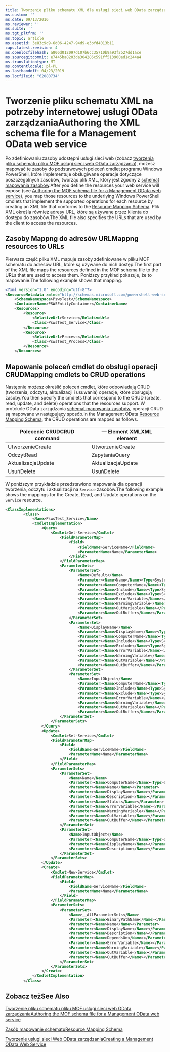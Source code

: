 ```yaml
---
title: Tworzenie pliku schematu XML dla usługi sieci web OData zarządzania | Dokumentacja firmy Microsoft
ms.custom: ''
ms.date: 09/13/2016
ms.reviewer: ''
ms.suite: ''
ms.tgt_pltfrm: ''
ms.topic: article
ms.assetid: 3e83c9d9-6d06-4247-94d9-e3bfd4013b11
caps.latest.revision: 4
ms.openlocfilehash: a806d012097d107b6cc35710b9a93f2b27dd1ace
ms.sourcegitcommit: e7445ba8203da304286c591ff513900ad1c244a4
ms.translationtype: MT
ms.contentlocale: pl-PL
ms.lasthandoff: 04/23/2019
ms.locfileid: "62080734"
---
```

# <a name="authoring-the-xml-schema-file-for-a-management-odata-web-service"></a><span data-ttu-id="9a425-102">Tworzenie pliku schematu XML na potrzeby internetowej usługi OData zarządzania</span><span class="sxs-lookup"><span data-stu-id="9a425-102">Authoring the XML schema file for a Management OData web service</span></span>

<span data-ttu-id="9a425-103">Po zdefiniowaniu zasoby udostępni usługi sieci web (zobacz [tworzenia pliku schematu pliku MOF usługi sieci web OData zarządzania](./authoring-the-mof-schema-file-for-a-management-odata-web-service.md)), możesz mapować te zasoby do podstawowych poleceń cmdlet programu Windows PowerShell, które implementuje obsługiwane operacje dotyczące poszczególnych zasobów, tworząc plik XML, który jest zgodny z [schemat mapowania zasobów](./resource-mapping-schema.md).</span><span class="sxs-lookup"><span data-stu-id="9a425-103">After you define the resources your web service will expose (see [Authoring the MOF schema file for a Management OData web service](./authoring-the-mof-schema-file-for-a-management-odata-web-service.md)), you map those resources to the underlying Windows PowerShell cmdlets that implement the supported operations for each resource by creating an XML file that conforms to the [Resource Mapping Schema](./resource-mapping-schema.md).</span></span> <span data-ttu-id="9a425-104">Plik XML określa również adresy URL, które są używane przez klienta do dostępu do zasobów.</span><span class="sxs-lookup"><span data-stu-id="9a425-104">The XML file also specifies the URLs that are used by the client to access the resources.</span></span>

## <a name="mappng-resources-to-urls"></a><span data-ttu-id="9a425-105">Zasoby Mappng do adresów URL</span><span class="sxs-lookup"><span data-stu-id="9a425-105">Mappng resources to URLs</span></span>

<span data-ttu-id="9a425-106">Pierwsza część pliku XML mapuje zasoby zdefiniowane w pliku MOF schematu do adresów URL, które są używane do nich dostęp.</span><span class="sxs-lookup"><span data-stu-id="9a425-106">The first part of the XML file maps the resources defined in the MOF schema file to the URLs that are used to access them.</span></span> <span data-ttu-id="9a425-107">Poniższy przykład pokazuje, że to mapowanie.</span><span class="sxs-lookup"><span data-stu-id="9a425-107">The following example shows that mapping.</span></span>

```xml
<?xml version="1.0" encoding="utf-8"?>
<ResourceMetadata xmlns="http://schemas.microsoft.com/powershell-web-services/2010/09">
    <SchemaNamespace>PswsTest</SchemaNamespace>
    <ContainerName>PSWSEntityContainer</ContainerName>
    <Resources>
        <Resource>
            <RelativeUrl>Service</RelativeUrl>
            <Class>PswsTest_Service</Class>
        </Resource>
        <Resource>
            <RelativeUrl>Process</RelativeUrl>
            <Class>PswsTest_Process</Class>
        </Resource>
    </Resources>
```

## <a name="mapping-cmdlets-to-crud-operations"></a><span data-ttu-id="9a425-108">Mapowanie poleceń cmdlet do obsługi operacji CRUD</span><span class="sxs-lookup"><span data-stu-id="9a425-108">Mapping cmdlets to CRUD operations</span></span>

<span data-ttu-id="9a425-109">Następnie możesz określić poleceń cmdlet, które odpowiadają CRUD (tworzenia, odczytu, aktualizacji i usuwania) operacje, które obsługują zasoby.</span><span class="sxs-lookup"><span data-stu-id="9a425-109">You then specify the cmdlets that correspond to the CRUD (create, read, update, and delete) operations that the resources support.</span></span> <span data-ttu-id="9a425-110">W protokole OData zarządzania [schemat mapowania zasobów](./resource-mapping-schema.md), operacji CRUD są mapowane w następujący sposób.</span><span class="sxs-lookup"><span data-stu-id="9a425-110">In the Management OData [Resource Mapping Schema](./resource-mapping-schema.md), the CRUD operations are mapped as follows.</span></span>

|<span data-ttu-id="9a425-111">Polecenie CRUD</span><span class="sxs-lookup"><span data-stu-id="9a425-111">CRUD command</span></span>|<span data-ttu-id="9a425-112">— Element XML</span><span class="sxs-lookup"><span data-stu-id="9a425-112">XML element</span></span>|
|------------------|-----------------|
|<span data-ttu-id="9a425-113">Utworzenie</span><span class="sxs-lookup"><span data-stu-id="9a425-113">Create</span></span>|<span data-ttu-id="9a425-114">Utworzenie</span><span class="sxs-lookup"><span data-stu-id="9a425-114">Create</span></span>|
|<span data-ttu-id="9a425-115">Odczyt</span><span class="sxs-lookup"><span data-stu-id="9a425-115">Read</span></span>|<span data-ttu-id="9a425-116">Zapytania</span><span class="sxs-lookup"><span data-stu-id="9a425-116">Query</span></span>|
|<span data-ttu-id="9a425-117">Aktualizacja</span><span class="sxs-lookup"><span data-stu-id="9a425-117">Update</span></span>|<span data-ttu-id="9a425-118">Aktualizacja</span><span class="sxs-lookup"><span data-stu-id="9a425-118">Update</span></span>|
|<span data-ttu-id="9a425-119">Usuń</span><span class="sxs-lookup"><span data-stu-id="9a425-119">Delete</span></span>|<span data-ttu-id="9a425-120">Usuń</span><span class="sxs-lookup"><span data-stu-id="9a425-120">Delete</span></span>|

<span data-ttu-id="9a425-121">W poniższym przykładzie przedstawiono mapowania dla operacji tworzenia, odczytu i aktualizacji na `Service` zasobów.</span><span class="sxs-lookup"><span data-stu-id="9a425-121">The following example shows the mappings for the Create, Read, and Update operations on the `Service` resource.</span></span>

```xml
<ClassImplementations>
        <Class>
            <Name>PswsTest_Service</Name>
            <CmdletImplementation>
                <Query>
                    <Cmdlet>Get-Service</Cmdlet>
                        <FieldParameterMap>
                            <Field>
                                <FieldName>ServiceName</FieldName>
                                <ParameterName>Name</ParameterName>
                            </Field>
                        </FieldParameterMap>
                        <ParameterSets>
                            <ParameterSet>
                                <Name>Default</Name>
                                <Parameter><Name>Name</Name><Type>System.String[]</Type></Parameter>
                                <Parameter><Name>ComputerName</Name><Type>System.String[]</Type></Parameter>
                                <Parameter><Name>Include</Name><Type>System.String[]</Type></Parameter>
                                <Parameter><Name>Exclude</Name><Type>System.String[]</Type></Parameter>
                                <Parameter><Name>ErrorVariable</Name></Parameter>
                                <Parameter><Name>WarningVariable</Name></Parameter>
                                <Parameter><Name>OutVariable</Name></Parameter>
                                <Parameter><Name>OutBuffer</Name></Parameter>
                            </ParameterSet>
                            <ParameterSet>
                                <Name>DisplayName</Name>
                                <Parameter><Name>DisplayName</Name><Type>System.String[]</Type></Parameter>
                                <Parameter><Name>ComputerName</Name><Type>System.String[]</Type></Parameter>
                                <Parameter><Name>Include</Name><Type>System.String[]</Type></Parameter>
                                <Parameter><Name>Exclude</Name><Type>System.String[]</Type></Parameter>
                                <Parameter><Name>ErrorVariable</Name></Parameter>
                                <Parameter><Name>WarningVariable</Name></Parameter>
                                <Parameter><Name>OutVariable</Name></Parameter>
                                <Parameter><Name>OutBuffer</Name></Parameter>
                            </ParameterSet>
                            <ParameterSet>
                                <Name>InputObject</Name>
                                <Parameter><Name>ComputerName</Name><Type>System.String[]</Type></Parameter>
                                <Parameter><Name>Include</Name><Type>System.String[]</Type></Parameter>
                                <Parameter><Name>Exclude</Name><Type>System.String[]</Type></Parameter>
                                <Parameter><Name>ErrorVariable</Name></Parameter>
                                <Parameter><Name>WarningVariable</Name></Parameter>
                                <Parameter><Name>OutVariable</Name></Parameter>
                                <Parameter><Name>OutBuffer</Name></Parameter>
                        </ParameterSet>
                    </ParameterSets>
                </Query>
                <Update>
                    <Cmdlet>Set-Service</Cmdlet>
                    <FieldParameterMap>
                        <Field>
                            <FieldName>ServiceName</FieldName>
                            <ParameterName>Name</ParameterName>
                        </Field>
                    </FieldParameterMap>
                    <ParameterSets>
                        <ParameterSet>
                            <Name>Name</Name>
                            <Parameter><Name>ComputerName</Name><Type>System.String[]</Type></Parameter>
                            <Parameter><Name>Name</Name></Parameter>
                            <Parameter><Name>DisplayName</Name></Parameter>
                            <Parameter><Name>Description</Name></Parameter>
                            <Parameter><Name>Status</Name></Parameter>
                            <Parameter><Name>ErrorVariable</Name></Parameter>
                            <Parameter><Name>WarningVariable</Name></Parameter>
                            <Parameter><Name>OutVariable</Name></Parameter>
                            <Parameter><Name>OutBuffer</Name></Parameter>
                        </ParameterSet>
                        <ParameterSet>
                            <Name>InputObject</Name>
                            <Parameter><Name>ComputerName</Name><Type>System.String[]</Type></Parameter>
                            <Parameter><Name>DisplayName</Name></Parameter>
                            <Parameter><Name>Description</Name></Parameter>
                        </ParameterSet>
                    </ParameterSets>
                </Update>
                <Create>
                    <Cmdlet>New-Service</Cmdlet>
                    <FieldParameterMap>
                        <Field>
                            <FieldName>ServiceName</FieldName>
                            <ParameterName>Name</ParameterName>
                        </Field>
                    </FieldParameterMap>
                    <ParameterSets>
                        <ParameterSet>
                            <Name>__AllParameterSets</Name>
                            <Parameter><Name>BinaryPathName</Name></Parameter>
                            <Parameter><Name>Name</Name></Parameter>
                            <Parameter><Name>DisplayName</Name></Parameter>
                            <Parameter><Name>Description</Name></Parameter>
                            <Parameter><Name>DependsOn</Name></Parameter>
                            <Parameter><Name>ErrorVariable</Name></Parameter>
                            <Parameter><Name>WarningVariable</Name></Parameter>
                            <Parameter><Name>OutVariable</Name></Parameter>
                            <Parameter><Name>OutBuffer</Name></Parameter>
                        </ParameterSet>
                    </ParameterSets>
                </Create>
            </CmdletImplementation>
        </Class>
```

## <a name="see-also"></a><span data-ttu-id="9a425-122">Zobacz też</span><span class="sxs-lookup"><span data-stu-id="9a425-122">See Also</span></span>

[<span data-ttu-id="9a425-123">Tworzenie pliku schematu pliku MOF usługi sieci web OData zarządzania</span><span class="sxs-lookup"><span data-stu-id="9a425-123">Authoring the MOF schema file for a Management OData web service</span></span>](./authoring-the-mof-schema-file-for-a-management-odata-web-service.md)

[<span data-ttu-id="9a425-124">Zasób mapowanie schematu</span><span class="sxs-lookup"><span data-stu-id="9a425-124">Resource Mapping Schema</span></span>](./resource-mapping-schema.md)

[<span data-ttu-id="9a425-125">Tworzenie usługi sieci Web OData zarządzania</span><span class="sxs-lookup"><span data-stu-id="9a425-125">Creating a Management OData Web Service</span></span>](./creating-a-management-odata-web-service.md)